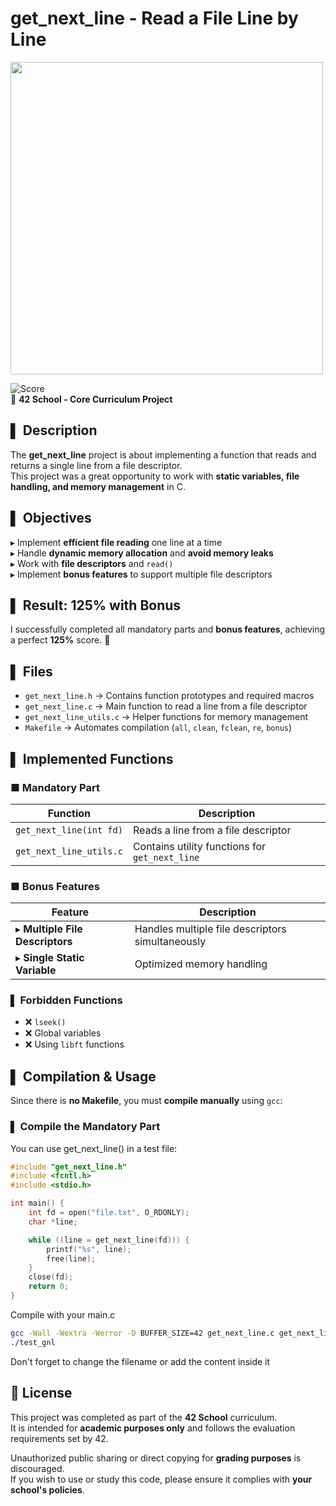 # get_next_line - Read a File Line by Line

<img src="https://github.com/user-attachments/assets/6c7ac6f2-3d12-4c20-8906-8714418add66" width="500">

![Score](https://img.shields.io/badge/Score-125%25-brightgreen)  
📌 **42 School - Core Curriculum Project**  

## ▌ Description
The **get_next_line** project is about implementing a function that reads and returns a single line from a file descriptor.  
This project was a great opportunity to work with **static variables, file handling, and memory management** in C.

## ▌ Objectives
▸ Implement **efficient file reading** one line at a time  
▸ Handle **dynamic memory allocation** and **avoid memory leaks**  
▸ Work with **file descriptors** and `read()`  
▸ Implement **bonus features** to support multiple file descriptors  

## ▌ Result: **125% with Bonus**
I successfully completed all mandatory parts and **bonus features**, achieving a perfect **125%** score. 🎉

## ▌ Files
- `get_next_line.h` → Contains function prototypes and required macros  
- `get_next_line.c` → Main function to read a line from a file descriptor  
- `get_next_line_utils.c` → Helper functions for memory management  
- `Makefile` → Automates compilation (`all`, `clean`, `fclean`, `re`, `bonus`)  

## ▌ Implemented Functions
### ■ **Mandatory Part**
| Function | Description |
|----------|-------------|
| `get_next_line(int fd)` | Reads a line from a file descriptor |
| `get_next_line_utils.c` | Contains utility functions for `get_next_line` |

### ■ **Bonus Features**
| Feature | Description |
|---------|-------------|
| ▸ **Multiple File Descriptors** | Handles multiple file descriptors simultaneously |
| ▸ **Single Static Variable** | Optimized memory handling |

### ▌ **Forbidden Functions**
- ❌ `lseek()`
- ❌ Global variables
- ❌ Using `libft` functions

## ▌ Compilation & Usage
Since there is **no Makefile**, you must **compile manually** using `gcc`:

### ▌ **Compile the Mandatory Part**
You can use get_next_line() in a test file:
```c
#include "get_next_line.h"
#include <fcntl.h>
#include <stdio.h>

int main() {
    int fd = open("file.txt", O_RDONLY);
    char *line;

    while ((line = get_next_line(fd))) {
        printf("%s", line);
        free(line);
    }
    close(fd);
    return 0;
}
```

Compile with your main.c
```sh
gcc -Wall -Wextra -Werror -D BUFFER_SIZE=42 get_next_line.c get_next_line_utils.c main.c -o test_gnl
./test_gnl
```

Don't forget to change the filename or add the content inside it

## 📜 License

This project was completed as part of the **42 School** curriculum.  
It is intended for **academic purposes only** and follows the evaluation requirements set by 42.  

Unauthorized public sharing or direct copying for **grading purposes** is discouraged.  
If you wish to use or study this code, please ensure it complies with **your school's policies**.
